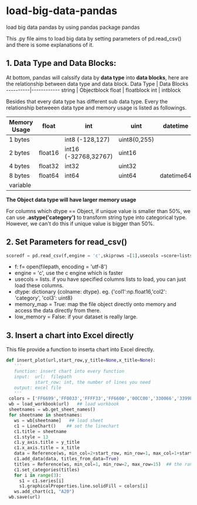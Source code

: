 # load-big-data-pandas
load big data pandas by using pandas package pandas

This .py file aims to load big data by setting parameters of pd.read_csv() and there is some explanations of it. 

## 1. Data Type and Data Blocks:
At bottom, pandas will calssify data by **data type** into **data blocks**, here are the relationship between data type and data block. 
Data Type | Data Blocks
----------|------------
string | Objectblock
float | floatblock 
int | intblock 

Besides that every data type has different sub data type. Every the relationship betweeen data type and memory usage is listed as followings.

|Memory Usage | float | int | uint | datetime | bool | Object |
|-------------|-------|-----|------|----------|------|-------|
|1 bytes | | int8 (-128,127)| uint8(0,255)| | bool | |
|2 bytes | float16 | int16 (-32768,32767) | uint16 | | | | 
|4 bytes | float32 | int32 | uint32| | | |
|8 bytes | float64 | int64 | uint64| datetime64 | | |
|variable| | | | | | Object|

__The Object data type  will have larger memory usage__

For columns which dtype == Object, if unique value is smaller than 50%, we can use **.astype('category')** to transform string type into categorical type. However, we can't do this if unique value is bigger than 50%. 

## 2. Set Parameters for read_csv()
```python
scoredf = pd.read_csv(f,engine = 'c',skiprows =[1],usecols =score+lists+['flag_score'],dtype = dtype,memory_map = True)
```
* f:  f= open(filepath, encoding = 'utf-8')
* engine = 'c', use the c engine which is faster
* usecols = lists. if you have specified columns lists to load, you can just load these columns.
* dtype: dictionary {colname: dtype}. eg. {'col1':np.float16,'col2': 'category', 'col3': uint8}
* memory_map = True: map the file object directly onto memory and access the data directly from there.
* low_memory = False: if your dataset is really large.
 
 ## 3. Insert a chart into Excel directly
 This file provide a function to inserta chart into Excel directly.
 ```python
 def insert_plot(url,start_row,y_title=None,x_title=None):
	'''
	function: insert chart into every function
	input: 	url:  filepath
			start_row: int, the number of lines you need 
	output: excel file
	'''
  colors = ['FF6699','FF0033','FFFF33','FF6600','00CC00','330066','3399FF','663399','FF6699','9966FF','99CC00']  ## the rgb need to be standard color
  wb = load_workbook(url)   ## load workbook
  sheetnames = wb.get_sheet_names()
  for sheetname in sheetnames:
    ws = wb[sheetname]   ## load sheet 
    c1 = LineChart()    ## set the linechart 
    c1.title = sheetname
    c1.style = 13
    c1.y_axis.title = y_title
    c1.x_axis.title = x_title
    data = Reference(ws, min_col=2+start_row, min_row=1, max_col=1+start_row*2, max_row=15)  ### the data range to inset a chart 
    c1.add_data(data, titles_from_data=True) 
    titles = Reference(ws, min_col=1, min_row=2, max_row=15)  ## the range to insert a title/ 
    c1.set_categories(titles)
    for i in range(3):
      s1 = c1.series[i]
      s1.graphicalProperties.line.solidFill = colors[i]
    ws.add_chart(c1, "A20")
  wb.save(url)
  ```
